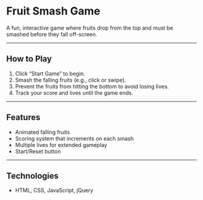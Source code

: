 # Fruit Smash Game
A fun, interactive game where fruits drop from the top and must be smashed before they fall off-screen.

---

## How to Play
1. Click “Start Game” to begin.  
2. Smash the falling fruits (e.g., click or swipe).  
3. Prevent the fruits from hitting the bottom to avoid losing lives.  
4. Track your score and lives until the game ends.

---

## Features
- Animated falling fruits
- Scoring system that increments on each smash
- Multiple lives for extended gameplay
- Start/Reset button

---

## Technologies
- HTML, CSS, JavaScript, jQuery

